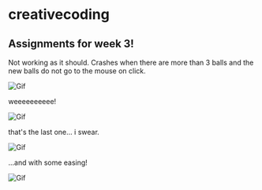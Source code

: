 # creativecoding
## Assignments for week 3!

Not working as it should. Crashes when there are more than 3 balls and the new balls do not go to the mouse on click.

![Gif](https://media.giphy.com/media/xT9IgtbXK4ewohrdU4/giphy.gif)

weeeeeeeeee!

![Gif](https://media.giphy.com/media/26n7bxdBOkqYNzvY4/giphy.gif)


that's the last one... i swear.

![Gif](https://media.giphy.com/media/l1J9sn28zX2pEapDq/giphy.gif)

...and with some easing!

![Gif](https://media.giphy.com/media/l1J9wQUefkicJiMco/giphy.gif)
